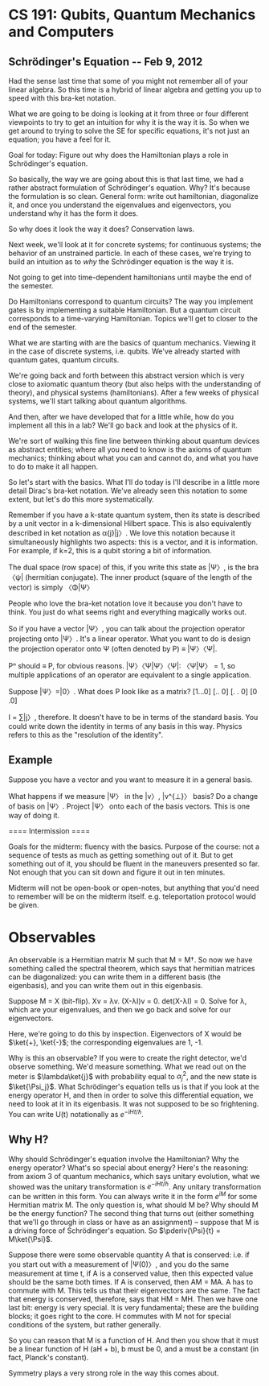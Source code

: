 CS 191: Qubits, Quantum Mechanics and Computers
===============================================
Schrödinger's Equation -- Feb 9, 2012
-------------------------------------

Had the sense last time that some of you might not remember all of your
linear algebra. So this time is a hybrid of linear algebra and getting you
up to speed with this bra-ket notation.

What we are going to be doing is looking at it from three or four different
viewpoints to try to get an intuition for why it is the way it is. So when
we get around to trying to solve the SE for specific equations, it's not
just an equation; you have a feel for it.

Goal for today: Figure out why does the Hamiltonian plays a role in
Schrödinger's equation.

So basically, the way we are going about this is that last time, we had a
rather abstract formulation of Schrödinger's equation. Why? It's because
the formulation is so clean. General form: write out hamiltonian,
diagonalize it, and once you understand the eigenvalues and eigenvectors,
you understand why it has the form it does.

So why does it look the way it does? Conservation laws.

Next week, we'll look at it for concrete systems; for continuous systems;
the behavior of an unstrained particle. In each of these cases, we're
trying to build an intuition as to _why_ the Schrödinger equation is the
way it is.

Not going to get into time-dependent hamiltonians until maybe the end of
the semester.

Do Hamiltonians correspond to quantum circuits? The way you implement gates
is by implementing a suitable Hamiltonian. But a quantum circuit
corresponds to a time-varying Hamiltonian. Topics we'll get to closer to
the end of the semester.

What we are starting with are the basics of quantum mechanics. Viewing it
in the case of discrete systems, i.e. qubits. We've already started with
quantum gates, quantum circuits.

We're going back and forth between this abstract version which is very
close to axiomatic quantum theory (but also helps with the understanding of
theory), and physical systems (hamiltonians). After a few weeks of physical
systems, we'll start talking about quantum algorithms.

And then, after we have developed that for a little while, how do you
implement all this in a lab? We'll go back and look at the physics of it.

We're sort of walking this fine line between thinking about quantum devices
as abstract entities; where all you need to know is the axioms of quantum
mechanics; thinking about what you can and cannot do, and what you have to
do to make it all happen.

So let's start with the basics. What I'll do today is I'll describe in a
little more detail Dirac's bra-ket notation. We've already seen this
notation to some extent, but let's do this more systematically.

Remember if you have a k-state quantum system, then its state is described
by a unit vector in a k-dimensional Hilbert space. This is also
equivalently described in ket notation as α{j}|j〉. We love this notation
because it simultaneously highlights two aspects: this is a vector, and it
is information. For example, if k=2, this is a qubit storing a bit of
information.

The dual space (row space) of this, if you write this state as |Ψ〉, is the
bra 〈ψ| (hermitian conjugate). The inner product (square of the length of
the vector) is simply 〈Φ|Ψ〉

People who love the bra-ket notation love it because you don't have to
think. You just do what seems right and everything magically works out.

So if you have a vector |Ψ〉, you can talk about the projection operator
projecting onto |Ψ〉. It's a linear operator. What you want to do is design
the projection operator onto Ψ (often denoted by P) ≡ |Ψ〉〈Ψ|.

Pⁿ should ≡ P, for obvious reasons. |Ψ〉〈Ψ|Ψ〉〈Ψ|: 〈Ψ|Ψ〉 = 1, so
multiple applications of an operator are equivalent to a single
application.

Suppose |Ψ〉=|0〉. What does P look like as a matrix?
[1...0]
[..  0]
[. . 0]
[0  .0]

I = ∑|j〉, therefore. It doesn't have to be in terms of the standard
basis. You could write down the identity in terms of any basis in this
way. Physics refers to this as the "resolution of the identity".

Example
-------

Suppose you have a vector and you want to measure it in a general basis.

What happens if we measure |Ψ〉 in the |v〉, |v^{⊥}〉 basis? Do a change of
basis on |Ψ〉. Project |Ψ〉 onto each of the basis vectors. This is one way
of doing it.

==== Intermission ====

Goals for the midterm: fluency with the basics. Purpose of the course: not
a sequence of tests as much as getting something out of it. But to get
something out of it, you should be fluent in the maneuvers presented so
far. Not enough that you can sit down and figure it out in ten minutes.

Midterm will not be open-book or open-notes, but anything that you'd need
to remember will be on the midterm itself. e.g. teleportation protocol
would be given.

Observables
===========

An observable is a Hermitian matrix M such that M = M†. So now we have
something called the spectral theorem, which says that hermitian matrices
can be diagonalized: you can write them in a different basis (the
eigenbasis), and you can write them out in this eigenbasis.

Suppose M = X (bit-flip). Xv = λv. (X-λI)v = 0. det(X-λI) = 0. Solve for λ,
which are your eigenvalues, and then we go back and solve for our
eigenvectors.

Here, we're going to do this by inspection. Eigenvectors of X would be
$\ket{+}, \ket{-}$; the corresponding eigenvalues are 1, -1.

Why is this an observable? If you were to create the right detector, we'd
observe something. We'd measure something. What we read out on the meter is
$\lambda\ket{j}$ with probability equal to $\alpha_j^2$, and the new state
is $\ket{\Psi_j}$. What Schrödinger's equation tells us is that if you look
at the energy operator H, and then in order to solve this differential
equation, we need to look at it in its eigenbasis. It was not supposed to
be so frightening. You can write U(t) notationally as $e^{-iHt/ℏ}$.

Why H?
------
Why should Schrödinger's equation involve the Hamiltonian? Why the energy
operator? What's so special about energy? Here's the reasoning: from axiom
3 of quantum mechanics, which says unitary evolution, what we showed was
the unitary transformation is $e^{-iHt/\hbar}$. Any unitary transformation
can be written in this form. You can always write it in the form $e^{iM}$
for some Hermitian matrix M. The only question is, what should M be? Why
should M be the energy function? The second thing that turns out (either
something that we'll go through in class or have as an assignment) –
suppose that M is a driving force of Schrödinger's equation. So
$\pderiv{\Psi}{t} = M\ket{\Psi}$.

Suppose there were some observable quantity A that is conserved: i.e. if
you start out with a measurement of |Ψ(0)〉, and you do the same
measurement at time t, if A is a conserved value, then this expected value
should be the same both times. If A is conserved, then AM = MA. A has to
commute with M. This tells us that their eigenvectors are the same. The
fact that energy is conserved, therefore, says that HM = MH. Then we have
one last bit: energy is very special. It is very fundamental; these are the
building blocks; it goes right to the core. H commutes with M not for
special conditions of the system, but rather generally.

So you can reason that M is a function of H. And then you show that it must
be a linear function of H (aH + b), b must be 0, and a must be a constant
(in fact, Planck's constant).

Symmetry plays a very strong role in the way this comes about.
